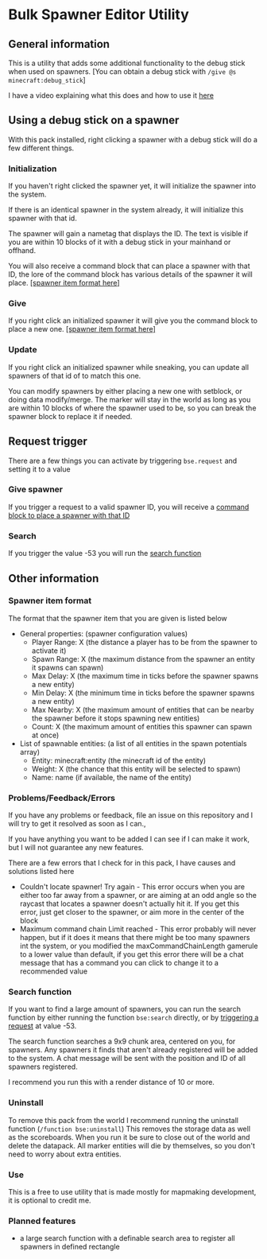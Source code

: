 # Bulk Spawner Editor Utility

## General information
This is a utility that adds some additional functionality to the debug stick when used on spawners. [You can obtain a debug stick with `/give @s minecraft:debug_stick`] 

I have a video explaining what this does and how to use it [here](https://youtu.be/xoJxAN-UPQQ)

## Using a debug stick on a spawner
With this pack installed, right clicking a spawner with a debug stick will do a few different things.
### Initialization
If you haven't right clicked the spawner yet, it will initialize the spawner into the system.

If there is an identical spawner in the system already, it will initialize this spawner with that id.

The spawner will gain a nametag that displays the ID. The text is visible if you are within 10 blocks of it with a debug stick in your mainhand or offhand.

You will also receive a command block that can place a spawner with that ID, the lore of the command block has various details of the spawner it will place. [[spawner item format here]](https://github.com/gibbsly/bse#spawner-item-format)

### Give
If you right click an initialized spawner it will give you the command block to place a new one. [[spawner item format here]](https://github.com/gibbsly/bse#spawner-item-format)

### Update
If you right click an initialized spawner while sneaking, you can update all spawners of that id of to match this one. 

You can modify spawners by either placing a new one with setblock, or doing data modify/merge. The marker will stay in the world as long as you are within 10 blocks of where the spawner used to be, so you can break the spawner block to replace it if needed. 

## Request trigger
There are a few things you can activate by triggering `bse.request` and setting it to a value
### Give spawner
If you trigger a request to a valid spawner ID, you will receive a [command block to place a spawner with that ID](https://github.com/gibbsly/bse#spawner-item-format)
### Search
If you trigger the value -53 you will run the [search function](https://github.com/gibbsly/bse#search-function)

## Other information
### Spawner item format
The format that the spawner item that you are given is listed below
* General properties: (spawner configuration values)
  * Player Range: X (the distance a player has to be from the spawner to activate it)
  * Spawn Range: X (the maximum distance from the spawner an entity it spawns can spawn)
  * Max Delay: X (the maximum time in ticks before the spawner spawns a new entity)
  * Min Delay: X (the minimum time in ticks before the spawner spawns a new entity)
  * Max Nearby: X (the maximum amount of entities that can be nearby the spawner before it stops spawning new entities)
  * Count: X (the maximum amount of entities this spawner can spawn at once)
* List of spawnable entities: (a list of all entities in the spawn potentials array)
  * Entity: minecraft:entity (the minecraft id of the entity)
  * Weight: X (the chance that this entity will be selected to spawn)
  * Name: name (if available, the name of the entity)
### Problems/Feedback/Errors
If you have any problems or feedback, file an issue on this repository and I will try to get it resolved as soon as I can.,

If you have anything you want to be added I can see if I can make it work, but I will not guarantee any new features. 

There are a few errors that I check for in this pack, I have causes and solutions listed here
* Couldn't locate spawner! Try again - This error occurs when you are either too far away from a spawner, or are aiming at an odd angle so the raycast that locates a spawner doesn't actually hit it. If you get this error, just get closer to the spawner, or aim more in the center of the block
* Maximum command chain Limit reached - This error probably will never happen, but if it does it means that there might be too many spawners int the system, or you modified the maxCommandChainLength gamerule to a lower value than default, if you get this error there will be a chat message that has a command you can click to change it to a recommended value

### Search function
If you want to find a large amount of spawners, you can run the search function by either running the function `bse:search` directly, or by [triggering a request](https://github.com/gibbsly/bse#request-trigger) at value -53.

The search function searches a 9x9 chunk area, centered on you, for spawners. Any spawners it finds that aren't already registered will be added to the system. A chat message will be sent with the position and ID of all spawners registered.

I recommend you run this with a render distance of 10 or more.

### Uninstall
To remove this pack from the world I recommend running the uninstall function (`/function bse:uninstall`) This removes the storage data as well as the scoreboards. When you run it be sure to close out of the world and delete the datapack. All marker entities will die by themselves, so you don't need to worry about extra entities. 

### Use
This is a free to use utility that is made mostly for mapmaking development, it is optional to credit me.

### Planned features
- a large search function with a definable search area to register all spawners in defined rectangle
